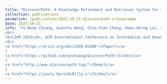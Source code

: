 ```yaml
---
title: "DiscoverPath: A Knowledge Refinement and Retrieval System for Interdisciplinarity on Biomedical Research"
collection: publications
permalink: /publication/2023-10-21-discoverpath-a-knowledge
date: 2023-10-21
info: 'Yu-Neng Chuang, Guanchu Wang, Chia-Yuan Chang, Kwei-Herng Lai, <b>Daochen Zha</b>, Ruixiang Tang, Fan Yang, Alfredo Costilla Reyes, Kaixiong Zhou, Xiaoqian Jiang and Xia Hu
<br>
<b>CIKM 2023</b>, ACM International Conference on Information and Knowledge Management, demo track
<br>
<a href="https://arxiv.org/abs/2309.01808">[Paper]</a>
|
<a href="https://github.com/ynchuang/DiscoverPath">[Code]</a>
|
<a href="http://www.discoverpath.top/">[Demo]</a>
|
<a href="https://youtu.be/xcDzBl7jp-s">[Video]</a>'
---
```

